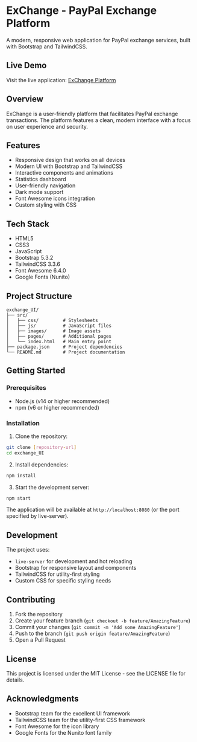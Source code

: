 # ExChange - PayPal Exchange Platform

A modern, responsive web application for PayPal exchange services, built with Bootstrap and TailwindCSS.

## Live Demo

Visit the live application: [ExChange Platform](https://exchange-lroh87kv7-crosby01s-projects.vercel.app)

## Overview

ExChange is a user-friendly platform that facilitates PayPal exchange transactions. The platform features a clean, modern interface with a focus on user experience and security.

## Features

- Responsive design that works on all devices
- Modern UI with Bootstrap and TailwindCSS
- Interactive components and animations
- Statistics dashboard
- User-friendly navigation
- Dark mode support
- Font Awesome icons integration
- Custom styling with CSS

## Tech Stack

- HTML5
- CSS3
- JavaScript
- Bootstrap 5.3.2
- TailwindCSS 3.3.6
- Font Awesome 6.4.0
- Google Fonts (Nunito)

## Project Structure

```
exchange_UI/
├── src/
│   ├── css/         # Stylesheets
│   ├── js/          # JavaScript files
│   ├── images/      # Image assets
│   ├── pages/       # Additional pages
│   └── index.html   # Main entry point
├── package.json     # Project dependencies
└── README.md        # Project documentation
```

## Getting Started

### Prerequisites

- Node.js (v14 or higher recommended)
- npm (v6 or higher recommended)

### Installation

1. Clone the repository:
```bash
git clone [repository-url]
cd exchange_UI
```

2. Install dependencies:
```bash
npm install
```

3. Start the development server:
```bash
npm start
```

The application will be available at `http://localhost:8080` (or the port specified by live-server).

## Development

The project uses:
- `live-server` for development and hot reloading
- Bootstrap for responsive layout and components
- TailwindCSS for utility-first styling
- Custom CSS for specific styling needs

## Contributing

1. Fork the repository
2. Create your feature branch (`git checkout -b feature/AmazingFeature`)
3. Commit your changes (`git commit -m 'Add some AmazingFeature'`)
4. Push to the branch (`git push origin feature/AmazingFeature`)
5. Open a Pull Request

## License

This project is licensed under the MIT License - see the LICENSE file for details.

## Acknowledgments

- Bootstrap team for the excellent UI framework
- TailwindCSS team for the utility-first CSS framework
- Font Awesome for the icon library
- Google Fonts for the Nunito font family 
